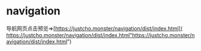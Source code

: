 # navigation
导航网页点击预览=>[https://justcho.monster/navigation/dist/index.html]( https://justcho.monster/navigation/dist/index.html"https://justcho.monster/navigation/dist/index.html")
